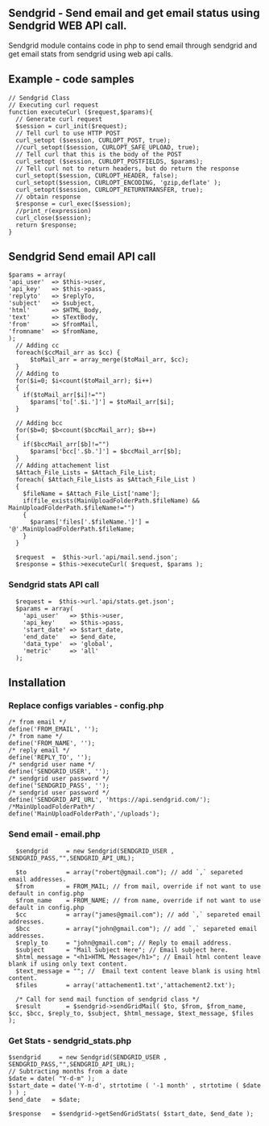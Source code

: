 ## Sendgrid - Send email and get email status using Sendgrid WEB API call.
Sendgrid module contains code in php to send email through sendgrid and get email stats from sendgrid using web api calls.

## Example - code samples
    // Sendgrid Class
    // Executing curl request
    function executeCurl ($request,$params){     
      // Generate curl request
      $session = curl_init($request);
      // Tell curl to use HTTP POST
      curl_setopt ($session, CURLOPT_POST, true);
      //curl_setopt($session, CURLOPT_SAFE_UPLOAD, true);
      // Tell curl that this is the body of the POST
      curl_setopt ($session, CURLOPT_POSTFIELDS, $params);
      // Tell curl not to return headers, but do return the response      
      curl_setopt($session, CURLOPT_HEADER, false);      
      curl_setopt($session, CURLOPT_ENCODING, 'gzip,deflate' );
      curl_setopt($session, CURLOPT_RETURNTRANSFER, true);
      // obtain response
      $response = curl_exec($session);
      //print_r(expression)
      curl_close($session);
      return $response;
    }
    
    
  ## Sendgrid Send email API call
  
	$params = array(
	'api_user'  => $this->user,
	'api_key'   => $this->pass,
	'replyto'   => $replyTo,
	'subject'   => $subject,
	'html'      => $HTML_Body,
	'text'      => $TextBody,
	'from'      => $fromMail,
	'fromname'  => $fromName,
	);
      // Adding cc
      foreach($ccMail_arr as $cc) {
          $toMail_arr = array_merge($toMail_arr, $cc);
      }
      // Adding to
      for($i=0; $i<count($toMail_arr); $i++)
      {
        if($toMail_arr[$i]!="")
          $params['to['.$i.']'] = $toMail_arr[$i];
      }
       
      // Adding bcc
      for($b=0; $b<count($bccMail_arr); $b++)
      {
        if($bccMail_arr[$b]!="")
          $params['bcc['.$b.']'] = $bccMail_arr[$b];
      }      
      // Adding attachement list
      $Attach_File_Lists = $Attach_File_List; 
      foreach( $Attach_File_Lists as $Attach_File_List )
      {
        $fileName = $Attach_File_List['name'];        
        if(file_exists(MainUploadFolderPath.$fileName) && MainUploadFolderPath.$fileName!="")
        {
          $params['files['.$fileName.']'] = '@'.MainUploadFolderPath.$fileName;          
        }
      }
    
      $request  =  $this->url.'api/mail.send.json';
      $response = $this->executeCurl( $request, $params );

### Sendgrid stats API call
      $request =  $this->url.'api/stats.get.json';
      $params = array(
        'api_user'   => $this->user,
        'api_key'    => $this->pass,
        'start_date' => $start_date,
        'end_date'   => $end_date,
        'data_type'  => 'global',
        'metric'     => 'all'
      ); 
## Installation
### Replace configs variables - config.php
	/* from email */
	define('FROM_EMAIL', '');
	/* from name */
	define('FROM_NAME', '');
	/* reply email */
	define('REPLY_TO', ''); 
	/* sendgrid user name */
	define('SENDGRID_USER', '');
	/* sendgrid user password */
	define('SENDGRID_PASS', '');
	/* sendgrid user password */
	define('SENDGRID_API_URL', 'https://api.sendgrid.com/');
	/*MainUploadFolderPath*/
	define('MainUploadFolderPath','/uploads');
	
### Send email - email.php
	  $sendgrid     = new Sendgrid(SENDGRID_USER , SENDGRID_PASS,"",SENDGRID_API_URL);
	
	  $to           = array("robert@gmail.com"); // add `,` separeted email addresses.
	  $from         = FROM_MAIL; // from mail, override if not want to use default in config.php
	  $from_name    = FROM_NAME; // from name, override if not want to use default in config.php
	  $cc           = array("james@gmail.com"); // add `,` separeted email addresses.
	  $bcc          = array("john@gmail.com"); // add `,` separeted email addresses.
	  $reply_to     = "john@gmail.com"; // Reply to email address.
	  $subject      = "Mail Subject Here"; // Email subject here.
	  $html_message = "<h1>HTML Message</h1>"; // Email html content leave blank if using only text content.
	  $text_message = ""; //  Email text content leave blank is using html content. 
	  $files        = array('attachement1.txt','attachement2.txt'); 
	
	  /* Call for send mail function of sendgrid class */
	  $result       = $sendgrid->sendGridMail( $to, $from, $from_name, $cc, $bcc, $reply_to, $subject, $html_message, $text_message, $files ); 


### Get Stats  - sendgrid_stats.php
   	$sendgrid     = new Sendgrid(SENDGRID_USER , SENDGRID_PASS,"",SENDGRID_API_URL);
	// Subtracting months from a date
	$date = date( "Y-d-m" );
	$start_date = date('Y-m-d', strtotime ( '-1 month' , strtotime ( $date ) ) ;	
	$end_date   = $date;

	$response   = $sendgrid->getSendGridStats( $start_date, $end_date );
